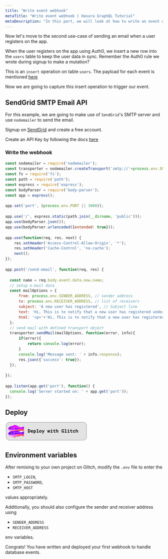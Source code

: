 ```yaml
---
title: "Write event webhook"
metaTitle: "Write event webhook | Hasura GraphQL Tutorial"
metaDescription: "In this part, we will look at how to write an event webhook and trigger them asynchronously after a mutation operation."
---
```




Now let's move to the second use-case of sending an email when a user registers on the app.

When the user registers on the app using Auth0, we insert a new row into the `users` table to keep the user data in sync. Remember the Auth0 rule we wrote during signup to make a mutation?

This is an `insert` operation on table `users`.
The payload for each event is mentioned [here](https://hasura.io/docs/latest/graphql/core/event-triggers/payload.html#json-payload)

Now we are going to capture this insert operation to trigger our event.

## SendGrid SMTP Email API

For this example, we are going to make use of `SendGrid`'s SMTP server and use `nodemailer` to send the email.

Signup on [SendGrid](https://sendgrid.com/) and create a free account.

Create an API Key by following the docs [here](https://sendgrid.com/docs/for-developers/sending-email/integrating-with-the-smtp-api/)

### Write the webhook

```javascript
const nodemailer = require('nodemailer');
const transporter = nodemailer.createTransport('smtp://'+process.env.SMTP_LOGIN+':'+process.env.SMTP_PASSWORD+'@' + process.env.SMTP_HOST);
const fs = require('fs');
const path = require('path');
const express = require('express');
const bodyParser = require('body-parser');
const app = express();

app.set('port', (process.env.PORT || 3000));

app.use('/', express.static(path.join(__dirname, 'public')));
app.use(bodyParser.json());
app.use(bodyParser.urlencoded({extended: true}));

app.use(function(req, res, next) {
    res.setHeader('Access-Control-Allow-Origin', '*');
    res.setHeader('Cache-Control', 'no-cache');
    next();
});

app.post('/send-email', function(req, res) {
  
  const name = req.body.event.data.new.name;
  // setup e-mail data
  const mailOptions = {
      from: process.env.SENDER_ADDRESS, // sender address
      to: process.env.RECEIVER_ADDRESS, // list of receivers
      subject: 'A new user has registered', // Subject line
      text: 'Hi, This is to notify that a new user has registered under the name of ' + name, // plaintext body
      html: '<p>'+'Hi, This is to notify that a new user has registered under the name of ' + name + '</p>' // html body
  };
  // send mail with defined transport object
  transporter.sendMail(mailOptions, function(error, info){
      if(error){
          return console.log(error);
      }
      console.log('Message sent: ' + info.response);
      res.json({'success': true});
  });
  
});

app.listen(app.get('port'), function() {
  console.log('Server started on: ' + app.get('port'));
});
```

## Deploy 

[![DEPLOY TO GLITCH](https://raw.githubusercontent.com/hasura/graphql-engine/master/community/boilerplates/auth-webhooks/nodejs-express/assets/deploy-glitch.png)](https://glitch.com/~sendgrid-send-email-event)

## Environment variables
After remixing to your own project on Glitch, modify the `.env` file to enter the 
- `SMTP_LOGIN`, 
- `SMTP_PASSWORD`, 
- `SMTP_HOST` 

values appropriately.

Additionally, you should also configure the sender and receiver address using 
- `SENDER_ADDRESS` 
- `RECEIVER_ADDRESS` 

env variables.

Congrats! You have written and deployed your first webhook to handle database events.
